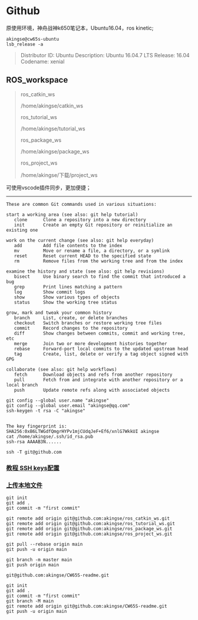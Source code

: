 # Github

原使用环境，神舟战神k650笔记本，Ubuntu16.04，ros kinetic;

```shell
akingse@cw65s-ubuntu
lsb_release -a
```

> Distributor ID:	Ubuntu
> Description:	Ubuntu 16.04.7 LTS
> Release:	16.04
> Codename:	xenial

## ROS_workspace

> ros_catkin_ws
>
> /home/akingse/catkin_ws
>
> ros_tutorial_ws
>
> /home/akingse/tutorial_ws
>
> ros_package_ws
>
> /home/akingse/package_ws
>
> ros_project_ws
>
> /home/akingse/下载/project_ws
>

可使用vscode插件同步，更加便捷；

---

```help
These are common Git commands used in various situations:

start a working area (see also: git help tutorial)
   clone      Clone a repository into a new directory
   init       Create an empty Git repository or reinitialize an existing one

work on the current change (see also: git help everyday)
   add        Add file contents to the index
   mv         Move or rename a file, a directory, or a symlink
   reset      Reset current HEAD to the specified state
   rm         Remove files from the working tree and from the index

examine the history and state (see also: git help revisions)
   bisect     Use binary search to find the commit that introduced a bug
   grep       Print lines matching a pattern
   log        Show commit logs
   show       Show various types of objects
   status     Show the working tree status

grow, mark and tweak your common history
   branch     List, create, or delete branches
   checkout   Switch branches or restore working tree files
   commit     Record changes to the repository
   diff       Show changes between commits, commit and working tree, etc
   merge      Join two or more development histories together
   rebase     Forward-port local commits to the updated upstream head
   tag        Create, list, delete or verify a tag object signed with GPG

collaborate (see also: git help workflows)
   fetch      Download objects and refs from another repository
   pull       Fetch from and integrate with another repository or a local branch
   push       Update remote refs along with associated objects
```





```shell
git config --global user.name "akingse"
git config --global user.email "akingse@qq.com"
ssh-keygen -t rsa -C "akingse"


```

```
The key fingerprint is:
SHA256:0xB6LTWGdfQmgrHYPv1mjCUdqJeF+Ef6/xnlG7WkkUI akingse
cat /home/akingse/.ssh/id_rsa.pub
ssh-rsa AAAAB3N......

ssh -T git@github.com
```

### [教程 SSH keys配置](https://blog.csdn.net/qq_36667170/article/details/79094257)

### [上传本地文件](https://blog.csdn.net/qwe122343/article/details/103837919)

```shell
git init
git add .
git commit -m "first commit"

git remote add origin git@github.com:akingse/ros_catkin_ws.git
git remote add origin git@github.com:akingse/ros_tutorial_ws.git
git remote add origin git@github.com:akingse/ros_package_ws.git
git remote add origin git@github.com:akingse/ros_project_ws.git

git pull --rebase origin main
git push -u origin main

git branch -m master main
git push origin main

```



```
git@github.com:akingse/CW65S-readme.git

git init
git add .
git commit -m "first commit"
git branch -M main
git remote add origin git@github.com:akingse/CW65S-readme.git
git push -u origin main
```



